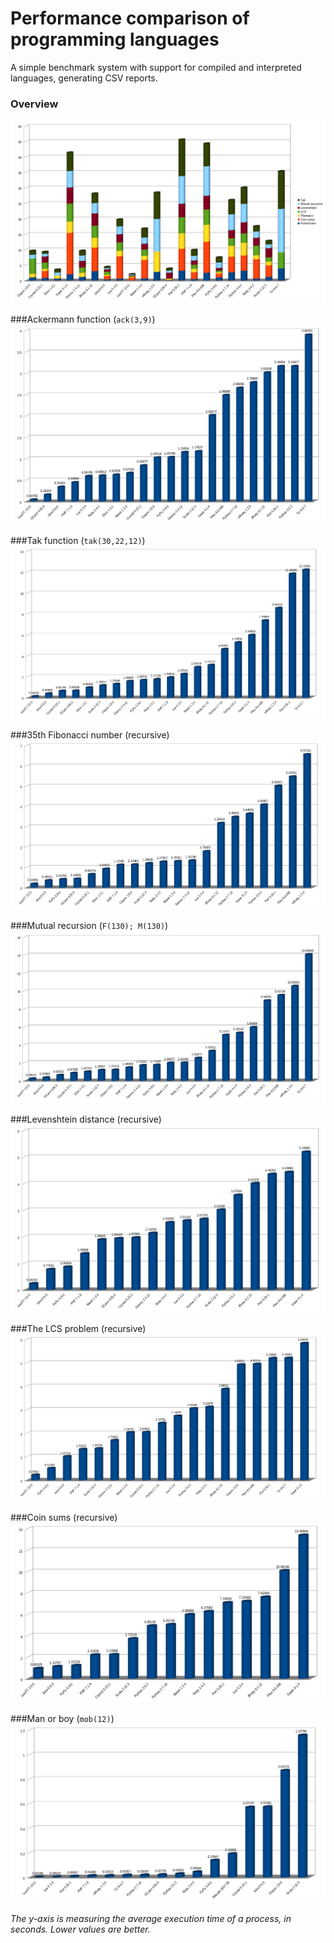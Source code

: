 # Performance comparison of programming languages

A simple benchmark system with support for compiled and interpreted languages, generating CSV reports.

### Overview
![Overview](https://raw.githubusercontent.com/trizen/language-benchmarks/master/Stats/Interpreted/all.png)

###Ackermann function (`ack(3,9)`)
![Ackermann recursive](https://raw.githubusercontent.com/trizen/language-benchmarks/master/Stats/Interpreted/ack-function-3-9.png)

###Tak function (`tak(30,22,12)`)
![Tak function](https://raw.githubusercontent.com/trizen/language-benchmarks/master/Stats/Interpreted/tak-30-22-12.png)

###35th Fibonacci number (recursive)
![Fibonacci recursive](https://raw.githubusercontent.com/trizen/language-benchmarks/master/Stats/Interpreted/fibonacci-35.png)

###Mutual recursion (`F(130); M(130)`)
![Mutual recursion](https://raw.githubusercontent.com/trizen/language-benchmarks/master/Stats/Interpreted/mutual-recursion-130.png)

###Levenshtein distance (recursive)
![Levenshtein Distance](https://raw.githubusercontent.com/trizen/language-benchmarks/master/Stats/Interpreted/lev-distance.png)

###The LCS problem (recursive)
![LCS](https://raw.githubusercontent.com/trizen/language-benchmarks/master/Stats/Interpreted/lcs-test.png)

###Coin sums (recursive)
![Coin sums](https://raw.githubusercontent.com/trizen/language-benchmarks/master/Stats/Interpreted/coin-sums-0-250.png)

###Man or boy (`mob(12)`)
![Man or boy](https://raw.githubusercontent.com/trizen/language-benchmarks/master/Stats/Interpreted/man-or-boy-12.png)

_The y-axis is measuring the average execution time of a process, in seconds. Lower values are better._
